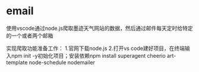 # email
使用vscode通过node.js爬取墨迹天气网站的数据，然后通过邮件每天定时给特定的一个或者两个邮箱

实现爬取功能准备工作：
1.官网下载node.js
2.打开vs code建好项目，在终端输入npm init -y初始化项目；安装依赖npm install superagent cheerio art-template node-schedule nodemailer

